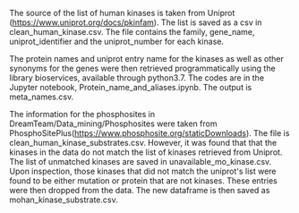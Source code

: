The source of the list of human kinases is taken from Uniprot 
(https://www.uniprot.org/docs/pkinfam). The list is saved as a csv in 
clean_human_kinase.csv. The file contains the family, gene_name, 
uniprot_identifier and the uniprot_number for each kinase.

The protein names and uniprot entry name for the kinases as well as other synonyms for the genes were 
then retrieved programmatically using the library bioservices, available 
through python3.7. The codes are in the Jupyter notebook, Protein_name_and_aliases.ipynb. The output is meta_names.csv.

The information for the phosphosites in DreamTeam/Data_mining/Phosphosites were taken from PhosphoSitePlus(https://www.phosphosite.org/staticDownloads). The file is clean_human_kinase_substrates.csv. However, it was found that that the kinases in the data do not match the list of kinases retrieved from Uniprot. The list of unmatched kinases are saved in unavailable_mo_kinase.csv. Upon inspection, those kinases that did not match the uniprot's list were found to be either mutation or protein that are not kinases. These entries were then dropped from the data. The new dataframe is then saved as mohan_kinase_substrate.csv.